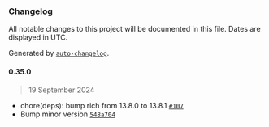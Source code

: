 ### Changelog

All notable changes to this project will be documented in this file. Dates are displayed in UTC.

Generated by [`auto-changelog`](https://github.com/CookPete/auto-changelog).

#### 0.35.0

> 19 September 2024

- chore(deps): bump rich from 13.8.0 to 13.8.1 [`#107`](https://github.com/cristian-rincon/pymetasnap/pull/107)
- Bump minor version [`548a704`](https://github.com/cristian-rincon/pymetasnap/commit/548a70436f705322c43284bd0f7c320290866ee4)
